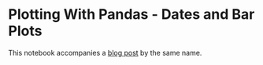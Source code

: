 # Plotting With Pandas - Dates and Bar Plots

This notebook accompanies a 
[blog post]()
by the same name.